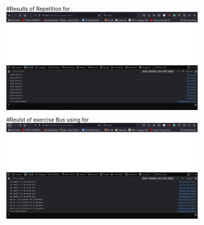 #Results of Repetition for
![alt text](for.png)

#Reulst of exercise Bus using for
![alt text](exercise_for.png)